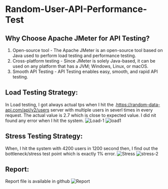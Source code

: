 # Random-User-API-Performance-Test
## Why Choose Apache JMeter for API Testing?

1. Open-source tool - The Apache JMeter is an open-source tool based on Java used to perform load testing and performance testing.
2. Cross-platform testing - Since JMeter is solely Java-based, it can be used on any platform that has a JVM; Windows, Linux, or macOS.
3. Smooth API Testing - API Testing enables easy, smooth, and rapid API testing.

## Load Testing Strategy:
In Load testing, I got always actual tps when I hit the .https://random-data-api.com/api/v2/users server with multiple users in severl times in every request. The actual value is 2.7 which is close to expected value. I did nit found any error when I hit the system.
![Load-1](https://user-images.githubusercontent.com/123467715/215394853-fedc6abe-2866-4f5c-b141-0dd2284c4738.PNG)
![load1](https://user-images.githubusercontent.com/123467715/215390403-c55a3f84-91a9-4e94-8100-88e2f11d6db1.jpg)

## Stress Testing Strategy:
When, I hit the system with 4200 users in 1200 second then, I find out the bottleneck/stress test point which is exactly 1% error.
![Stress](https://user-images.githubusercontent.com/123467715/215394905-b662a1b5-9680-422a-8948-ac30a1df6c9f.PNG)
![stress-2](https://user-images.githubusercontent.com/123467715/215395588-f89aa8e2-6b95-4827-a628-1a8039324d93.jpg)




## Report: 
Report file is available in github
![Report](https://user-images.githubusercontent.com/123467715/215391288-6019ddfa-13d1-4c84-b507-c9c169105959.jpg)



